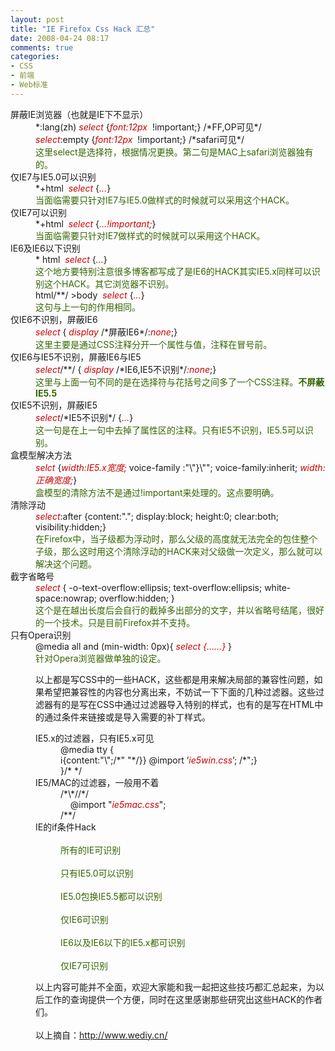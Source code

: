 ```yaml
---
layout: post
title: "IE Firefox Css Hack 汇总"
date: 2008-04-24 08:17
comments: true
categories: 
- CSS
- 前端
- Web标准
---
```

<dt>屏蔽IE浏览器（也就是IE下不显示） </dt><dd>*:lang(zh) <em><span style="color: #cc0000;">select</span></em> {<em><span style="color: #cc0000;">font:12px</span></em>&nbsp; !important;} /*FF,OP可见*/<br /><em><span style="color: #cc0000;">select</span></em>:empty {<em><span style="color: #cc0000;">font:12px</span></em>&nbsp; !important;} /*safari可见*/<br /><span><span style="color: #336600;">这里select是选择符，根据情况更换。第二句是MAC上safari浏览器独有的。</span></span> </dd><dt>仅IE7与IE5.0可以识别 </dt><dd>*+html&nbsp; <em><span style="color: #cc0000;">select</span></em> {<em><span style="color: #cc0000;">&hellip;</span></em>}<br /><span><span style="color: #336600;">当面临需要只针对IE7与IE5.0做样式的时候就可以采用这个HACK。</span></span> </dd><dt>仅IE7可以识别 </dt><dd>*+html&nbsp; <em><span style="color: #cc0000;">select</span></em> {<em><span style="color: #cc0000;">&hellip;!important;</span></em>}<br /><span><span style="color: #336600;">当面临需要只针对IE7做样式的时候就可以采用这个HACK。</span></span> </dd><dt>IE6及IE6以下识别 </dt><dd>* html&nbsp; <em><span style="color: #cc0000;">select</span></em> {<em><span style="color: #cc0000;">&hellip;</span></em>}<br /><span style="color: #336600;"><span>这个地方要特别注意很多博客都写成了是IE6的HACK其实IE5.x同样可以识别这个HACK。其它浏览器不识别。</span><br /></span>html/**/ &gt;body&nbsp; <em><span style="color: #cc0000;">select</span></em> {<em><span style="color: #cc0000;">&hellip;</span></em>}<br /><span><span style="color: #336600;">这句与上一句的作用相同。</span></span> </dd><dt>仅IE6不识别，屏蔽IE6 </dt><dd><em><span style="color: #cc0000;">select</span></em> { <em><span style="color: #cc0000;">display</span></em> /*屏蔽IE6*/:<em><span style="color: #cc0000;">none</span></em>;}<br /><span><span style="color: #336600;">这里主要是通过CSS注释分开一个属性与值，注释在冒号前。</span></span> </dd><dt>仅IE6与IE5不识别，屏蔽IE6与IE5 </dt><dd><em><span style="color: #cc0000;">select</span></em>/**/ { <em><span style="color: #cc0000;">display</span></em> /*IE6,IE5不识别*/<em><span style="color: #cc0000;">:none</span></em>;}<br /><span><span style="color: #336600;">这里与上面一句不同的是在选择符与花括号之间多了一个CSS注释。<strong>不屏蔽IE5.5</strong></span></span> </dd><dt>仅IE5不识别，屏蔽IE5 </dt><dd><em><span style="color: #cc0000;">select</span></em>/*IE5不识别*/ {<em><span style="color: #cc0000;">&hellip;</span></em>}<br /><span><span style="color: #336600;">这一句是在上一句中去掉了属性区的注释。只有IE5不识别，IE5.5可以识别。</span></span> </dd><dt>盒模型解决方法 </dt><dd><em><span style="color: #cc0000;">selct</span></em> {<em><span style="color: #cc0000;">width:IE5.x宽度;</span></em> voice-family :"\"}\""; voice-family:inherit; <em><span style="color: #cc0000;">width:正确宽度;</span></em>}<br /><span><span style="color: #336600;">盒模型的清除方法不是通过!important来处理的。这点要明确。</span></span> </dd><dt>清除浮动 </dt><dd><em><span style="color: #cc0000;">select</span></em>:after {content:"."; display:block; height:0; clear:both; visibility:hidden;}<br /><span><span style="color: #336600;">在Firefox中，当子级都为浮动时，那么父级的高度就无法完全的包住整个子级，那么这时用这个清除浮动的HACK来对父级做一次定义，那么就可以解决这个问题。</span></span> </dd><dt>截字省略号 </dt><dd><em><span style="color: #cc0000;">select</span></em> { -o-text-overflow:ellipsis; text-overflow:ellipsis; white-space:nowrap; overflow:hidden; }<br /><span><span style="color: #336600;">这个是在越出长度后会自行的截掉多出部分的文字，并以省略号结尾，很好的一个技术。只是目前Firefox并不支持。</span></span> </dd><dt>只有Opera识别 </dt><dd>@media all and (min-width: 0px){ <em><span style="color: #cc0000;">select {&hellip;&hellip;}</span></em> }<br /><span><span style="color: #336600;">针对Opera浏览器做单独的设定。</span></span> <dl></dl>
<p>以上都是写CSS中的一些HACK，这些都是用来解决局部的兼容性问题，如果希望把兼容性的内容也分离出来，不妨试一下下面的几种过滤器。这些过滤器有的是写在CSS中通过过滤器导入特别的样式，也有的是写在HTML中的通过条件来链接或是导入需要的补丁样式。</p>
<dl id="interlocution"> <dt>IE5.x的过滤器，只有IE5.x可见 </dt><dd>@media tty {<br />i{content:"\";/*" "*/}} @import &rsquo;<em><span style="color: #cc0000;">ie5win.css</span></em>&rsquo;; /*";}<br />}/* */ </dd><dt>IE5/MAC的过滤器，一般用不着 </dt><dd>/*\*//*/<br />&nbsp;&nbsp;&nbsp; @import "<em><span style="color: #cc0000;">ie5mac.css</span></em>";<br />/**/ </dd><dt>IE的if条件Hack </dt><dd><!--[if IE]> <i><font color=#cc0000>Only IE</font></i> <![endif]--><br /><span style="color: #336600;"><span>所有的IE可识别</span><br /></span><!--[if IE 5.0]> <i><font color=#cc0000>Only IE 5.0</font></i> <![endif]--><br /><span style="color: #336600;"><span>只有IE5.0可以识别</span><br /></span><!--[if gt IE 5.0]> <i><font color=#cc0000>Only IE 5.0+</font></i> <![endif]--><br /><span style="color: #336600;"><span>IE5.0包换IE5.5都可以识别</span><br /></span><!--[if lt IE 6]> <i><font color=#cc0000>Only IE 6-</font></i> <![endif]--><br /><span style="color: #336600;"><span>仅IE6可识别</span><br /></span><!--[if gte IE 6]> <i><font color=#cc0000>Only IE 6/+</font></i> <![endif]--><br /><span style="color: #336600;"><span>IE6以及IE6以下的IE5.x都可识别</span><br /></span><!--[if lte IE 7]> <i><font color=#cc0000>Only IE 7/-</font></i> <![endif]--><br /><span><span style="color: #336600;">仅IE7可识别</span></span></dd></dl>
<p>以上内容可能并不全面，欢迎大家能和我一起把这些技巧都汇总起来，为以后工作的查询提供一个方便，同时在这里感谢那些研究出这些HACK的作者们。<br /><br />以上摘自：<a href="http://www.wediy.cn/" target="_blank">http://www.wediy.cn/</a></p>
</dd>
